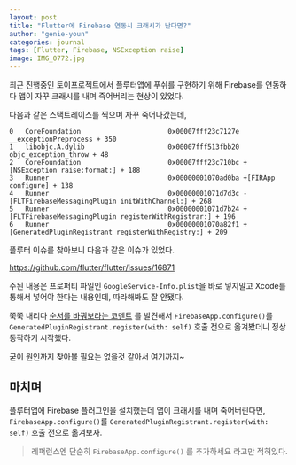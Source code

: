 ```yaml
---
layout: post
title: "Flutter에 Firebase 연동시 크래시가 난다면?"
author: "genie-youn"
categories: journal
tags: [Flutter, Firebase, NSException raise]
image: IMG_0772.jpg
---
```


최근 진행중인 토이프로젝트에서 플루터앱에 푸쉬를 구현하기 위해 Firebase를 연동하다 앱이 자꾸 크래시를 내며 죽어버리는 현상이 있었다.

다음과 같은 스택트레이스를 찍으며 자꾸 죽어나갔는데,

```
0   CoreFoundation                      0x00007fff23c7127e __exceptionPreprocess + 350
1   libobjc.A.dylib                     0x00007fff513fbb20 objc_exception_throw + 48
2   CoreFoundation                      0x00007fff23c710bc +[NSException raise:format:] + 188
3   Runner                              0x00000001070ad0ba +[FIRApp configure] + 138
4   Runner                              0x00000001071d7d3c -[FLTFirebaseMessagingPlugin initWithChannel:] + 268
5   Runner                              0x00000001071d7b24 +[FLTFirebaseMessagingPlugin registerWithRegistrar:] + 196
6   Runner                              0x00000001070a82f1 +[GeneratedPluginRegistrant registerWithRegistry:] + 209
```

플루터 이슈를 찾아보니 다음과 같은 이슈가 있었다.

https://github.com/flutter/flutter/issues/16871

주된 내용은 프로퍼티 파일인 `GoogleService-Info.plist`을 바로 넣지말고 Xcode를 통해서 넣어야 한다는 내용인데, 따라해봐도 잘 안됐다.

쭉쭉 내리다 [순서를 바꿔보라는 코멘트](https://github.com/flutter/flutter/issues/16871#issuecomment-554782611) 를 발견해서 `FirebaseApp.configure()`를 `GeneratedPluginRegistrant.register(with: self)` 호출 전으로 옮겨봤더니 정상동작하기 시작했다.

굳이 원인까지 찾아볼 필요는 없을것 같아서 여기까지~

## 마치며
플루터앱에 Firebase 플러그인을 설치했는데 앱이 크래시를 내며 죽어버린다면, `FirebaseApp.configure()`를 `GeneratedPluginRegistrant.register(with: self)` 호출 전으로 옮겨보자.

> 레퍼런스엔 단순히 `FirebaseApp.configure()` 를 추가하세요 라고만 적혀있다.
